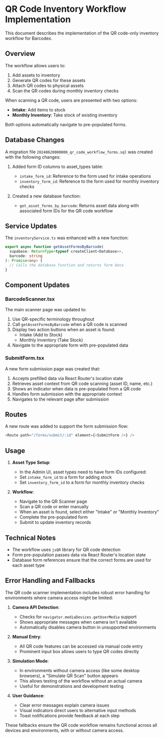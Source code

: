 # QR Code Inventory Workflow Implementation

This document describes the implementation of the QR code-only inventory workflow for Barcodex.

## Overview

The workflow allows users to:
1. Add assets to inventory
2. Generate QR codes for these assets
3. Attach QR codes to physical assets
4. Scan the QR codes during monthly inventory checks

When scanning a QR code, users are presented with two options:
- **Intake**: Add items to stock
- **Monthly Inventory**: Take stock of existing inventory

Both options automatically navigate to pre-populated forms.

## Database Changes

A migration file `20240620000000_qr_code_workflow_forms.sql` was created with the following changes:

1. Added form ID columns to asset_types table:
   - `intake_form_id`: Reference to the form used for intake operations
   - `inventory_form_id`: Reference to the form used for monthly inventory checks

2. Created a new database function:
   - `get_asset_forms_by_barcode`: Returns asset data along with associated form IDs for the QR code workflow

## Service Updates

The `inventoryService.ts` was enhanced with a new function:

```typescript
export async function getAssetFormsByBarcode(
  supabase: ReturnType<typeof createClient<Database>>,
  barcode: string
): Promise<any> {
  // Calls the database function and returns form data
}
```

## Component Updates

### BarcodeScanner.tsx

The main scanner page was updated to:
1. Use QR-specific terminology throughout
2. Call `getAssetFormsByBarcode` when a QR code is scanned
3. Display two action buttons when an asset is found:
   - Intake (Add to Stock)
   - Monthly Inventory (Take Stock)
4. Navigate to the appropriate form with pre-populated data

### SubmitForm.tsx

A new form submission page was created that:
1. Accepts prefilled data via React Router's location state
2. Retrieves asset context from QR code scanning (asset ID, name, etc.)
3. Shows an indicator when data is pre-populated from a QR code
4. Handles form submission with the appropriate context
5. Navigates to the relevant page after submission

## Routes

A new route was added to support the form submission flow:
```typescript
<Route path="/forms/submit/:id" element={<SubmitForm />} />
```

## Usage

1. **Asset Type Setup**:
   - In the Admin UI, asset types need to have form IDs configured:
   - Set `intake_form_id` to a form for adding stock
   - Set `inventory_form_id` to a form for monthly inventory checks

2. **Workflow**:
   - Navigate to the QR Scanner page
   - Scan a QR code or enter manually
   - When an asset is found, select either "Intake" or "Monthly Inventory"
   - Complete the pre-populated form
   - Submit to update inventory records

## Technical Notes

- The workflow uses `jsQR` library for QR code detection
- Form pre-population passes data via React Router's location state
- Database form references ensure that the correct forms are used for each asset type 

## Error Handling and Fallbacks

The QR code scanner implementation includes robust error handling for environments where camera access might be limited:

1. **Camera API Detection**:
   - Checks for `navigator.mediaDevices.getUserMedia` support
   - Shows appropriate messages when camera isn't available
   - Automatically disables camera button in unsupported environments

2. **Manual Entry**:
   - All QR code features can be accessed via manual code entry
   - Prominent input box allows users to type QR codes directly

3. **Simulation Mode**:
   - In environments without camera access (like some desktop browsers), a "Simulate QR Scan" button appears
   - This allows testing of the workflow without an actual camera
   - Useful for demonstrations and development testing

4. **User Guidance**:
   - Clear error messages explain camera issues
   - Visual indicators direct users to alternative input methods
   - Toast notifications provide feedback at each step

These fallbacks ensure the QR code workflow remains functional across all devices and environments, with or without camera access. 